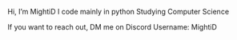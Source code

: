 Hi, I’m MightiD
I code mainly in python
Studying Computer Science

If you want to reach out, DM me on Discord
Username: MightiD

